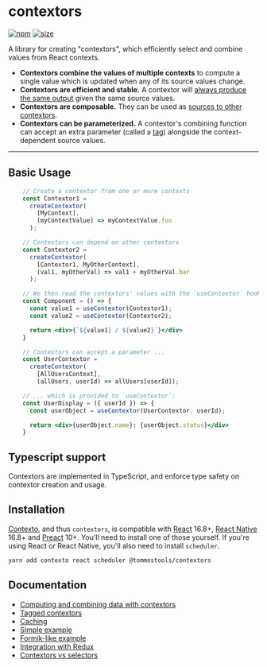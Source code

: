 contextors
==========

[![npm](https://img.shields.io/npm/v/@tommostools/contextors)](https://www.npmjs.com/package/@tommostools/contextors)
[![size](https://img.shields.io/bundlephobia/minzip/@tommostools/contextors)](https://bundlephobia.com/result?p=@tommostools/contextors)

A library for creating "contextors", which efficiently select and combine values
from React contexts.

 - **Contextors combine the values of multiple contexts** to compute a single value
 which is updated when any of its source values change.
 - **Contextors are efficient and stable.** A contextor will [always produce the same
 output](https://tommostools.github.io/TommosTools/contextors/caching) given the same source values.
 - **Contextors are composable.** They can be used as [sources to other contextors](https://tommostools.github.io/TommosTools/contextors/combining).
 - **Contextors can be parameterized.** A contextor's combining function can accept an
 extra parameter (called a [tag](https://tommostools.github.io/TommosTools/contextors/tagged)) alongside the context-dependent source values.

---

## <a name="basic-usage"></a>Basic Usage

```jsx
    // Create a contextor from one or more contexts
    const Contextor1 =
      createContextor(
        [MyContext],
        (myContextValue) => myContextValue.foo
      );

    // Contextors can depend on other contextors
    const Contextor2 =
      createContextor(
        [Contextor1, MyOtherContext],
        (val1, myOtherVal) => val1 + myOtherVal.bar
      );

    // We then read the contextors' values with the `useContextor` hook:
    const Component = () => {
      const value1 = useContextor(Contextor1);
      const value2 = useContextor(Contextor2);

      return <div>{`${value1} / ${value2}`}</div>
    }

    // Contextors can accept a parameter ...
    const UserContextor =
      createContextor(
        [AllUsersContext],
        (allUsers, userId) => allUsers[userId]);

    // ... which is provided to `useContextor`:
    const UserDisplay = ({ userId }) => {
      const userObject = useContextor(UserContextor, userId);

      return <div>{userObject.name}: {userObject.status}</div>
    }
```

## <a name="typescript"></a>Typescript support

Contextors are implemented in TypeScript, and enforce type safety on contextor
creation and usage.

## Installation

[Contexto](https://www.npmjs.com/package/contexto), and thus `contextors`,
is compatible with
[React](https://react.dev/) 16.8+,
[React Native](https://reactnative.dev/) 16.8+
and [Preact](https://preactjs.com/) 10+.
You'll need to install one of those yourself.
If you're using React or React Native, you'll also need to install `scheduler`.

```bash
yarn add contexto react scheduler @tommostools/contextors
```

## <a name="documentation"></a>Documentation

 * [Computing and combining data with contextors](https://tommostools.github.io/TommosTools/contextors/combining)
 * [Tagged contextors](https://tommostools.github.io/TommosTools/contextors/tagged)
 * [Caching](https://tommostools.github.io/TommosTools/contextors/caching)
 * [Simple example](https://tommostools.github.io/TommosTools/contextors/simple-example)
 * [Formik-like example](https://tommostools.github.io/TommosTools/contextors/formik-example)
 * [Integration with Redux](https://tommostools.github.io/TommosTools/contextors/redux)
 * [Contextors vs selectors](https://tommostools.github.io/TommosTools/contextors/selectors)
